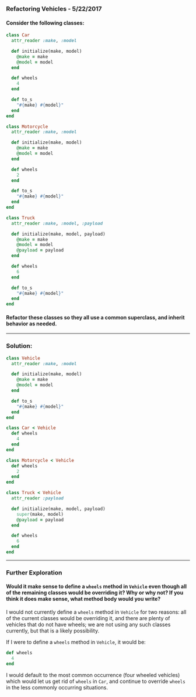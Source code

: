 
[comment]: # (refactoring_vehicles.md)

### Refactoring Vehicles - 5/22/2017

#### Consider the following classes:

``` ruby
class Car
  attr_reader :make, :model

  def initialize(make, model)
    @make = make
    @model = model
  end

  def wheels
    4
  end

  def to_s
    "#{make} #{model}"
  end
end

class Motorcycle
  attr_reader :make, :model

  def initialize(make, model)
    @make = make
    @model = model
  end

  def wheels
    2
  end

  def to_s
    "#{make} #{model}"
  end
end

class Truck
  attr_reader :make, :model, :payload

  def initialize(make, model, payload)
    @make = make
    @model = model
    @payload = payload
  end

  def wheels
    6
  end

  def to_s
    "#{make} #{model}"
  end
end
```

#### Refactor these classes so they all use a common superclass, and inherit behavior as needed.

---

### Solution:

``` ruby
class Vehicle
  attr_reader :make, :model

  def initialize(make, model)
    @make = make
    @model = model
  end

  def to_s
    "#{make} #{model}"
  end
end

class Car < Vehicle
  def wheels
    4
  end
end

class Motorcycle < Vehicle
  def wheels
    2
  end
end

class Truck < Vehicle
  attr_reader :payload

  def initialize(make, model, payload)
    super(make, model)
    @payload = payload
  end

  def wheels
    6
  end
end
```

---

### Further Exploration

#### Would it make sense to define a `wheels` method in `Vehicle` even though all of the remaining classes would be overriding it? Why or why not? If you think it does make sense, what method body would you write?

I would not currently define a `wheels` method in `Vehicle` for two reasons: all of the current classes would be overriding it, and there are plenty of vehicles that do not have wheels; we are not using any such classes currently, but that is a likely possibility.

If I were to define a `wheels` method in `Vehicle`, it would be:

``` ruby
def wheels
  4
end
```

I would default to the most common occurrence (four wheeled vehicles) which would let us get rid of `wheels` in `Car`, and continue to override `wheels` in the less commonly occurring situations.
